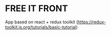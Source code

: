 # FREE IT FRONT

App based on react + redux toolkit (https://redux-toolkit.js.org/tutorials/basic-tutorial)
